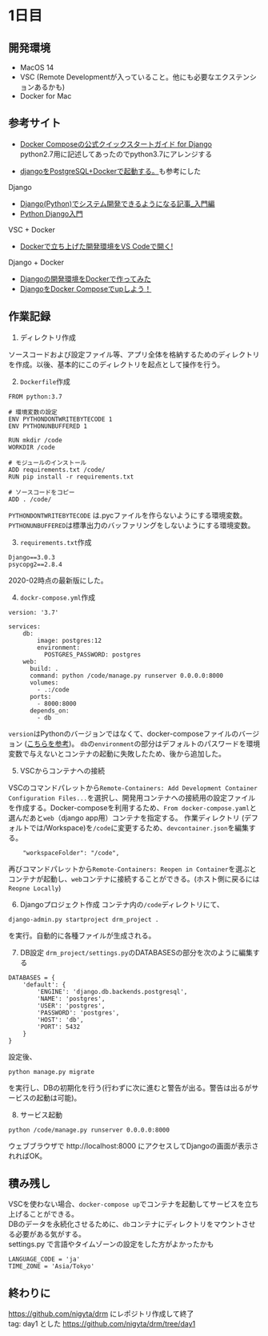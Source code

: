 # 1日目
## 開発環境  
- MacOS 14  
- VSC (Remote Developmentが入っていること。他にも必要なエクステンションあるかも)
- Docker for Mac

## 参考サイト
- [Docker Composeの公式クイックスタートガイド for Django](http://docs.docker.jp/compose/django.html)  
python2.7用に記述してあったのでpython3.7にアレンジする

- [djangoをPostgreSQL+Dockerで起動する。](https://qiita.com/sebeckawamura/items/45a4c2004af2296b6ea1)も参考にした

Django
- [Django(Python)でシステム開発できるようになる記事_入門編](https://qiita.com/Saku731/items/ed64190a12a4498b9446)
- [Python Django入門](https://qiita.com/kaki_k/items/511611cadac1d0c69c54)

VSC + Docker
- [Dockerで立ち上げた開発環境をVS Codeで開く!](https://qiita.com/yoskeoka/items/01c52c069123e0298660)

Django + Docker
- [Djangoの開発環境をDockerで作ってみた](https://qiita.com/homines22/items/2730d26e932554b6fb58)
- [DjangoをDocker Composeでupしよう！](https://qiita.com/kyhei_0727/items/e0eb4cfa46d71258f1be)

## 作業記録
1. ディレクトリ作成

ソースコードおよび設定ファイル等、アプリ全体を格納するためのディレクトリを作成。以後、基本的にこのディレクトリを起点として操作を行う。

2. `Dockerfile`作成
```
FROM python:3.7

# 環境変数の設定
ENV PYTHONDONTWRITEBYTECODE 1
ENV PYTHONUNBUFFERED 1

RUN mkdir /code
WORKDIR /code

# モジュールのインストール
ADD requirements.txt /code/
RUN pip install -r requirements.txt

# ソースコードをコピー
ADD . /code/
```
`PYTHONDONTWRITEBYTECODE` は.pycファイルを作らないようにする環境変数。`PYTHONUNBUFFERED`は標準出力のバッファリングをしないようにする環境変数。

3. `requirements.txt`作成
```
Django==3.0.3
psycopg2==2.8.4
```
2020-02時点の最新版にした。

4. `dockr-compose.yml`作成

```
version: '3.7'

services:
    db:
        image: postgres:12
        environment:
          POSTGRES_PASSWORD: postgres
    web:
      build: .
      command: python /code/manage.py runserver 0.0.0.0:8000
      volumes:
        - .:/code
      ports:
        - 8000:8000
      depends_on:
        - db
```

`version`はPythonのバージョンではなくて、docker-composeファイルのバージョン ([こちらを参考](https://docs.docker.com/compose/compose-file/))。
`db`の`environment`の部分はデフォルトのパスワードを環境変数で与えないとコンテナの起動に失敗したため、後から追加した。

5. VSCからコンテナへの接続

VSCのコマンドパレットから`Remote-Containers: Add Development Container Configuration Files...`を選択し、開発用コンテナへの接続用の設定ファイルを作成する。Docker-composeを利用するため、`From docker-compose.yaml`と選んだあと`web`（django app用）コンテナを指定する。
作業ディレクトリ (デフォルトでは/Workspace)を`/code`に変更するため、`devcontainer.json`を編集する。
```
	"workspaceFolder": "/code",
```

再びコマンドパレットから`Remote-Containers: Reopen in Container`を選ぶとコンテナが起動し、`web`コンテナに接続することができる。(ホスト側に戻るには`Reopne Locally`)


6. Djangoプロジェクト作成
  コンテナ内の`/code`ディレクトリにて、
  ```
  django-admin.py startproject drm_project .
  ```
  を実行。自動的に各種ファイルが生成される。

7. DB設定
`drm_project/settings.py`のDATABASESの部分を次のように編集する
```
DATABASES = {
    'default': {
        'ENGINE': 'django.db.backends.postgresql',
        'NAME': 'postgres',
        'USER': 'postgres',
        'PASSWORD': 'postgres',
        'HOST': 'db',
        'PORT': 5432
    }
}
```
設定後、
```
python manage.py migrate
```
を実行し、DBの初期化を行う(行わずに次に進むと警告が出る。警告は出るがサービスの起動は可能)。
  
8. サービス起動  
  ```
  python /code/manage.py runserver 0.0.0.0:8000
  ```
  ウェブブラウザで http://localhost:8000 にアクセスしてDjangoの画面が表示されればOK。

## 積み残し
  VSCを使わない場合、`docker-compose up`でコンテナを起動してサービスを立ち上げることができる。  
  DBのデータを永続化させるために、`db`コンテナにディレクトリをマウントさせる必要がある気がする。  
  settings.py で言語やタイムゾーンの設定をした方がよかったかも

  ```
  LANGUAGE_CODE = 'ja'
  TIME_ZONE = 'Asia/Tokyo'
  ```

## 終わりに
  https://github.com/nigyta/drm にレポジトリ作成して終了  
  tag: day1 とした https://github.com/nigyta/drm/tree/day1
